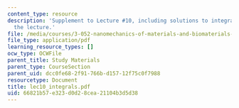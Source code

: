 ```yaml
---
content_type: resource
description: 'Supplement to Lecture #10, including solutions to integrals shown in
  the lecture.'
file: /media/courses/3-052-nanomechanics-of-materials-and-biomaterials-spring-2007/66821b57e323d0d28cea21104b3d5d38_lec10_integrals.pdf
file_type: application/pdf
learning_resource_types: []
ocw_type: OCWFile
parent_title: Study Materials
parent_type: CourseSection
parent_uid: dcc0fe68-2f91-766b-d157-12f75c0f7988
resourcetype: Document
title: lec10_integrals.pdf
uid: 66821b57-e323-d0d2-8cea-21104b3d5d38
---
```

